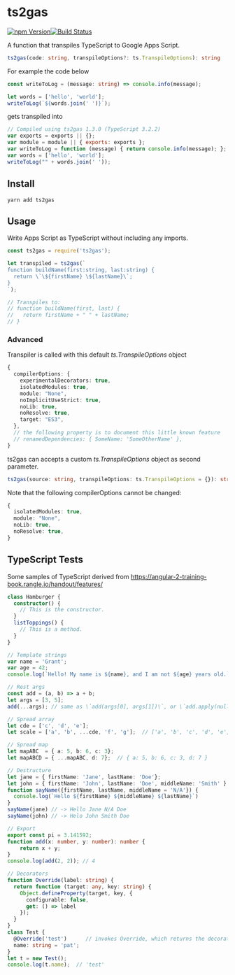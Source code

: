 # ts2gas

<a href="https://www.npmjs.com/package/ts2gas"><img src="https://img.shields.io/npm/v/ts2gas.svg" alt="npm Version"></a><a href="https://travis-ci.org/grant/ts2gas"><img src="https://travis-ci.org/grant/ts2gas.svg?branch=master" alt="Build Status"></a>

A function that transpiles TypeScript to Google Apps Script.

```ts
ts2gas(code: string, transpileOptions?: ts.TranspileOptions): string
```

For example the code below

```ts
const writeToLog = (message: string) => console.info(message);

let words = ['hello', 'world'];
writeToLog(`${words.join(' ')}`);
```

gets transpiled into

```javascript
// Compiled using ts2gas 1.3.0 (TypeScript 3.2.2)
var exports = exports || {};
var module = module || { exports: exports };
var writeToLog = function (message) { return console.info(message); };
var words = ['hello', 'world'];
writeToLog("" + words.join(' '));
```

## Install

```shell
yarn add ts2gas
```

## Usage

Write Apps Script as TypeScript without including any imports.

```ts
const ts2gas = require('ts2gas');

let transpiled = ts2gas(`
function buildName(first:string, last:string) {
  return \`\${firstName} \${lastName}\`;
}
`);

// Transpiles to:
// function buildName(first, last) {
//   return firstName + " " + lastName;
// }
```

### Advanced

Transpiler is called with this default *ts.TranspileOptions* object

```ts
{
  compilerOptions: {
    experimentalDecorators: true,
    isolatedModules: true,
    module: "None",
    noImplicitUseStrict: true,
    noLib: true,
    noResolve: true,
    target: "ES3",
  },
  // the following property is to document this little known feature
  // renamedDependencies: { SomeName: 'SomeOtherName' },
}
```

ts2gas can accepts a custom *ts.TranspileOptions* object as second parameter.

```ts
ts2gas(source: string, transpileOptions: ts.TranspileOptions = {}): string
```

Note that the following compilerOptions cannot be changed:

```ts
{
  isolatedModules: true,
  module: "None",
  noLib: true,
  noResolve: true,
}
```

## TypeScript Tests

Some samples of TypeScript derived from <https://angular-2-training-book.rangle.io/handout/features/>

```ts
class Hamburger {
  constructor() {
    // This is the constructor.
  }
  listToppings() {
    // This is a method.
  }
}

// Template strings
var name = 'Grant';
var age = 42;
console.log(`Hello! My name is ${name}, and I am not ${age} years old.`);

// Rest args
const add = (a, b) => a + b;
let args = [3, 5];
add(...args); // same as \`add(args[0], args[1])\`, or \`add.apply(null, args)\`

// Spread array
let cde = ['c', 'd', 'e'];
let scale = ['a', 'b', ...cde, 'f', 'g'];  // ['a', 'b', 'c', 'd', 'e', 'f', 'g']

// Spread map
let mapABC  = { a: 5, b: 6, c: 3};
let mapABCD = { ...mapABC, d: 7};  // { a: 5, b: 6, c: 3, d: 7 }

// Destructure
let jane = { firstName: 'Jane', lastName: 'Doe'};
let john = { firstName: 'John', lastName: 'Doe', middleName: 'Smith' }
function sayName({firstName, lastName, middleName = 'N/A'}) {
  console.log(`Hello ${firstName} ${middleName} ${lastName}`)
}
sayName(jane) // -> Hello Jane N/A Doe
sayName(john) // -> Helo John Smith Doe

// Export
export const pi = 3.141592;
function add(x: number, y: number): number {
    return x + y;
}
console.log(add(2, 2)); // 4

// Decorators
function Override(label: string) {
  return function (target: any, key: string) {
    Object.defineProperty(target, key, {
      configurable: false,
      get: () => label
    });
  }
}
class Test {
  @Override('test')      // invokes Override, which returns the decorator
  name: string = 'pat';
}
let t = new Test();
console.log(t.name);  // 'test'
```
